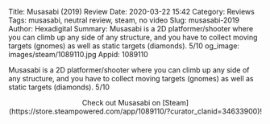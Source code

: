 Title: Musasabi (2019) Review
Date: 2020-03-22 15:42
Category: Reviews
Tags: musasabi, neutral review, steam, no video
Slug: musasabi-2019
Author: Hexadigital
Summary: Musasabi is a 2D platformer/shooter where you can climb up any side of any structure, and you have to collect moving targets (gnomes) as well as static targets (diamonds). 5/10
og_image: images/steam/1089110.jpg
Appid: 1089110

Musasabi is a 2D platformer/shooter where you can climb up any side of any structure, and you have to collect moving targets (gnomes) as well as static targets (diamonds). 5/10

<center>Check out Musasabi on [Steam](https://store.steampowered.com/app/1089110/?curator_clanid=34633900)!</center>